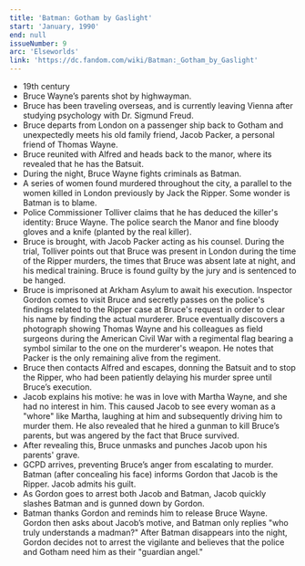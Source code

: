 ```yaml
---
title: 'Batman: Gotham by Gaslight'
start: 'January, 1990'
end: null
issueNumber: 9
arc: 'Elseworlds'
link: 'https://dc.fandom.com/wiki/Batman:_Gotham_by_Gaslight'
---
```


- 19th century
- Bruce Wayne’s parents shot by highwayman.
- Bruce has been traveling overseas, and is currently leaving Vienna after studying psychology with Dr. Sigmund Freud.
- Bruce departs from London on a passenger ship back to Gotham and unexpectedly meets his old family friend, Jacob Packer, a personal friend of Thomas Wayne.
- Bruce reunited with Alfred and heads back to the manor, where its revealed that he has the Batsuit.
- During the night, Bruce Wayne fights criminals as Batman.
- A series of women found murdered throughout the city, a parallel to the women killed in London previously by Jack the Ripper. Some wonder is Batman is to blame.
- Police Commissioner Tolliver claims that he has deduced the killer's identity: Bruce Wayne. The police search the Manor and fine bloody gloves and a knife (planted by the real killer).
- Bruce is brought, with Jacob Packer acting as his counsel. During the trial, Tolliver points out that Bruce was present in London during the time of the Ripper murders, the times that Bruce was absent late at night, and his medical training. Bruce is found guilty by the jury and is sentenced to be hanged.
- Bruce is imprisoned at Arkham Asylum to await his execution. Inspector Gordon comes to visit Bruce and secretly passes on the police's findings related to the Ripper case at Bruce's request in order to clear his name by finding the actual murderer. Bruce eventually discovers a photograph showing Thomas Wayne and his colleagues as field surgeons during the American Civil War with a regimental flag bearing a symbol similar to the one on the murderer's weapon. He notes that Packer is the only remaining alive from the regiment.
- Bruce then contacts Alfred and escapes, donning the Batsuit and to stop the Ripper, who had been patiently delaying his murder spree until Bruce’s execution.
- Jacob explains his motive: he was in love with Martha Wayne, and she had no interest in him. This caused Jacob to see every woman as a "whore" like Martha, laughing at him and subsequently driving him to murder them. He also revealed that he hired a gunman to kill Bruce’s parents, but was angered by the fact that Bruce survived.
- After revealing this, Bruce unmasks and punches Jacob upon his parents' grave.
- GCPD arrives, preventing Bruce’s anger from escalating to murder. Batman (after concealing his face) informs Gordon that Jacob is the Ripper. Jacob admits his guilt.
- As Gordon goes to arrest both Jacob and Batman, Jacob quickly slashes Batman and is gunned down by Gordon.
- Batman thanks Gordon and reminds him to release Bruce Wayne. Gordon then asks about Jacob’s motive, and Batman only replies "who truly understands a madman?" After Batman disappears into the night, Gordon decides not to arrest the vigilante and believes that the police and Gotham need him as their "guardian angel."
